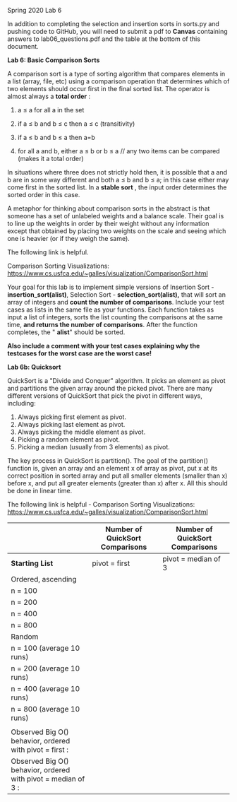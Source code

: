 Spring 2020 Lab 6

In addition to completing the selection and insertion sorts in sorts.py and pushing code to GitHub, you will need to submit a pdf to **Canvas** containing answers to lab06_questions.pdf and the table at the bottom of this document.

**Lab 6: Basic Comparison Sorts**

A comparison sort is a type of sorting algorithm that compares elements in a list (array, file, etc) using a comparison operation that determines which of two elements should occur first in the final sorted list. The operator is almost always a **total order** :

1. a ≤ a for all a in the set

2. if a ≤ b and b ≤ c then a ≤ c (transitivity)

3. if a ≤ b and b ≤ a then a=b

4. for all a and b, either a ≤ b or b ≤ a // any two items can be compared (makes it a total order)

In situations where three does not strictly hold then, it is possible that a and b are in some way different and both a ≤ b and b ≤ a; in this case either may come first in the sorted list. In a **stable sort** , the input order determines the sorted order in this case.

A metaphor for thinking about comparison sorts in the abstract is that someone has a set of unlabeled weights and a balance scale. Their goal is to line up the weights in order by their weight without any information except that obtained by placing two weights on the scale and seeing which one is heavier (or if they weigh the same).

The following link is helpful.

Comparison Sorting Visualizations: https://www.cs.usfca.edu/~galles/visualization/ComparisonSort.html

Your goal for this lab is to implement simple versions of Insertion Sort - **insertion\_sort(alist)**, Selection Sort - **selection\_sort(alist),** that will sort an array of integers and **count the number of comparisons**. Include your test cases as lists in the same file as your functions. Each function takes as input a list of integers, sorts the list counting the comparisons at the same time, **and returns the number of comparisons**. After the function completes, the " **alist**" should be sorted.

**Also include a comment with your test cases explaining why the testcases for the worst case are the worst case!**

**Lab 6b: Quicksort**

QuickSort is a "Divide and Conquer" algorithm. It picks an element as pivot and partitions the given array around the picked pivot. There are many different versions of QuickSort that pick the pivot in different ways, including:

1. Always picking first element as pivot.
2. Always picking last element as pivot.
3. Always picking the middle element as pivot.
4. Picking a random element as pivot.
5. Picking a median (usually from 3 elements) as pivot.

The key process in QuickSort is partition(). The goal of the partition() function is, given an array and an element x of array as pivot, put x at its correct position in sorted array and put all smaller elements (smaller than x) before x, and put all greater elements (greater than x) after x. All this should be done in linear time.

The following link is helpful - Comparison Sorting Visualizations: https://www.cs.usfca.edu/~galles/visualization/ComparisonSort.html


|   | **Number of QuickSort Comparisons** | **Number of QuickSort Comparisons** |
| --- | --- | --- |
| **Starting List** | pivot = first | pivot = median of 3 |
| Ordered, ascending |   |   |
| n = 100 |   |   |
| n = 200 |   |   |
| n = 400 |   |   |
| n = 800 |   |   |
| Random |   |   |
| n = 100 (average 10 runs) |   |   |
| n = 200 (average 10 runs) |   |   |
| n = 400 (average 10 runs) |   |   |
| n = 800 (average 10 runs) |   |   |
|   |   |   |
| Observed Big O() behavior, ordered with pivot = first : |
| Observed Big O() behavior, ordered with pivot = median of 3 : |
